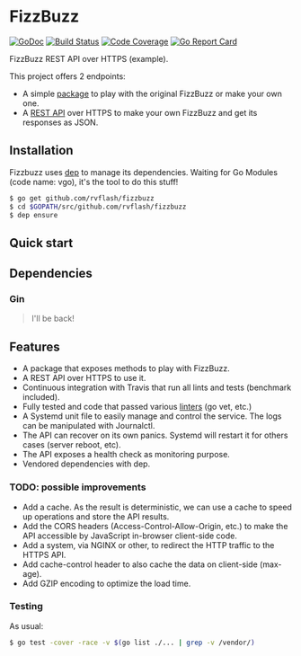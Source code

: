# FizzBuzz

[![GoDoc](https://godoc.org/github.com/rvflash/fizzbuzz?status.svg)](https://godoc.org/github.com/rvflash/fizzbuzz)
[![Build Status](https://img.shields.io/travis/rvflash/fizzbuzz.svg)](https://travis-ci.org/rvflash/fizzbuzz)
[![Code Coverage](https://img.shields.io/codecov/c/github/rvflash/fizzbuzz.svg)](http://codecov.io/github/rvflash/fizzbuzz?branch=master)
[![Go Report Card](https://goreportcard.com/badge/github.com/rvflash/fizzbuzz)](https://goreportcard.com/report/github.com/rvflash/fizzbuzz)


FizzBuzz REST API over HTTPS (example).

This project offers 2 endpoints:
* A simple [package](https://godoc.org/github.com/rvflash/fizzbuzz) to play with the original FizzBuzz or make your own one.
* A [REST API](https://github.com/rvflash/fizzbuzz/blob/master/cmd/fizzbuzz/README.md) over HTTPS to make your own FizzBuzz and get its responses as JSON.  
 
 
## Installation

Fizzbuzz uses [dep](https://golang.github.io/dep/) to manage its dependencies.
Waiting for Go Modules (code name: vgo), it's the tool to do this stuff!

```bash
$ go get github.com/rvflash/fizzbuzz
$ cd $GOPATH/src/github.com/rvflash/fizzbuzz
$ dep ensure
```


## Quick start

## Dependencies

### Gin

> I'll be back!


## Features

* A package that exposes methods to play with FizzBuzz.
* A REST API over HTTPS to use it.
* Continuous integration with Travis that run all lints and tests (benchmark included). 
* Fully tested and code that passed various [linters](https://github.com/golangci/golangci-lint) (go vet, etc.)
* A Systemd unit file to easily manage and control the service. The logs can be manipulated with Journalctl.
* The API can recover on its own panics. Systemd will restart it for others cases (server reboot, etc).
* The API exposes a health check as monitoring purpose.
* Vendored dependencies with dep.


### TODO: possible improvements

* Add a cache. As the result is deterministic, we can use a cache to speed up operations and store the API results.
* Add the CORS headers (Access-Control-Allow-Origin, etc.) to make the API accessible by JavaScript in-browser client-side code.
* Add a system, via NGINX or other, to redirect the HTTP traffic to the HTTPS API.
* Add cache-control header to also cache the data on client-side (max-age).
* Add GZIP encoding to optimize the load time.


### Testing

As usual:

```bash
$ go test -cover -race -v $(go list ./... | grep -v /vendor/)
```